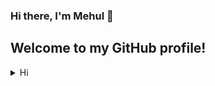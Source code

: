 ### Hi there, I'm Mehul 👋
## Welcome to my GitHub profile!
    
<details>
<summary>Hi</summary>
[![](https://github-readme-streak-stats.herokuapp.com?user=Mehul2203&theme=elegant)]](https://github-readme-streak-stats.herokuapp.com?user=Mehul2203&theme=elegant)
![](https://github-readme-stats.vercel.app/api?username=Mehul2203&show_icons=true&theme=tokyonight)
</details>


